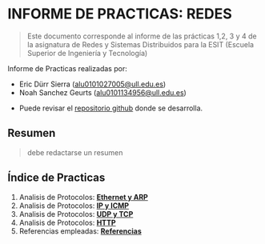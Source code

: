 # INFORME DE PRACTICAS: REDES
 > Este documento corresponde al informe de las prácticas 
 > 1,2, 3 y 4 de la asignatura de Redes y Sistemas 
 > Distribuidos para la ESIT 
 > (Escuela Superior de Ingeniería y Tecnología)


Informe de Practicas realizadas por:
* Eric Dürr Sierra (alu0101027005@ull.edu.es)
* Noah Sanchez Geurts (alu0101134956@ull.edu.es)

- Puede revisar el [repositorio github](https://github.com/EricDS-INFO/RSD-INFORME-1) donde se desarrolla. 


## Resumen

> debe redactarse un resumen

## Índice de Practicas

1. Analisis de Protocolos: [**Ethernet y ARP**](ether-arp.md)
2. Analisis de Protocolos: [**IP y ICMP**](ip-icmp.md)
3. Analisis de Protocolos: [**UDP y TCP**](udp-tcp.md)
4. Analisis de Protocolos: [**HTTP**](http.md)
5. Referencias empleadas: [**Referencias**](referencias.md)
